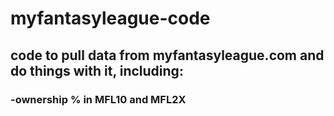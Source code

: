 # myfantasyleague-code
## code to pull data from myfantasyleague.com and do things with it, including:
### -ownership % in MFL10 and MFL2X
